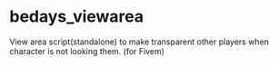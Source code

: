 # bedays_viewarea
View area script(standalone) to make transparent other players when character is not looking them. (for Fivem)
